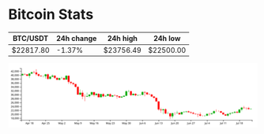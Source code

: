 # Bitcoin Stats

BTC/USDT|24h change|24h high|24h low|
|---|---|---|---|
|$22817.80|-1.37%|$23756.49|$22500.00|

<img src="./chart.svg">

